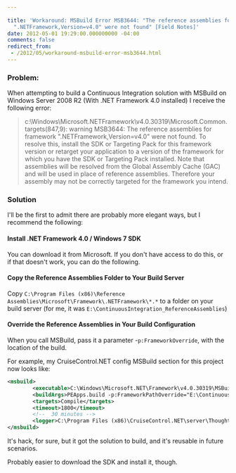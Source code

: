 ```yaml
---
 
title: 'Workaround: MSBuild Error MSB3644: "The reference assemblies for framework
  ".NETFramework,Version=v4.0" were not found" [Field Notes]'
date: 2012-05-01 19:29:00.000000000 -04:00
comments: false
redirect_from:
 - /2012/05/workaround-msbuild-error-msb3644.html
---
```

### Problem:

When attempting to build a Continuous Integration solution with MSBuild on Windows Server 2008 R2 (With .NET Framework 4.0 installed) I receive the following error:

>c:\Windows\Microsoft\.NETFramework\v4.0.30319\Microsoft.Common.targets(847,9): warning MSB3644: The reference assemblies for framework ".NETFramework,Version=v4.0" were not found. To resolve this, install the SDK or Targeting Pack for this framework version or retarget your application to a version of the framework for which you have the SDK or Targeting Pack installed. Note that assemblies will be resolved from the Global Assembly Cache (GAC) and will be used in place of reference assemblies. Therefore your assembly may not be correctly targeted for the framework you intend.

### Solution

I'll be the first to admit there are probably more elegant ways, but I recommend the following:

#### Install .NET Framework 4.0 / Windows 7 SDK

You can download it from Microsoft. If you don't have access to do this, or if that doesn't work, you can do the following.

#### Copy the Reference Assemblies Folder to Your Build Server

Copy `C:\Program Files (x86)\Reference Assemblies\Microsoft\Framework\.NETFramework\*.*` to a folder on your build server (for me, it was `E:\ContinuousIntegration_ReferenceAssemblies`)

#### Override the Reference Assemblies in Your Build Configuration

When you call MSBuild, pass it a parameter -`p:FrameworkOverride`, with the location of the build.

For example, my CruiseControl.NET config MSBuild section for this project now looks like:

```xml
<msbuild>
        <executable>C:\Windows\Microsoft.NET\Framework\v4.0.30319\MSBuild.exe</executable>
        <buildArgs>PEApps.build -p:FrameworkPathOverride="E:\ContinuousIntegration\_ReferenceAssemblies\v4.0"</buildArgs>
        <targets>Compile</targets>
        <timeout>1800</timeout>
        <!--  30 minutes -->
        <logger>C:\Program Files (x86)\CruiseControl.NET\server\ThoughtWorks.CruiseControl.MSBuild.dll</logger>
</msbuild>
```

It's hack, for sure, but it got the solution to build, and it's reusable in future scenarios.

Probably easier to download the SDK and install it, though.

